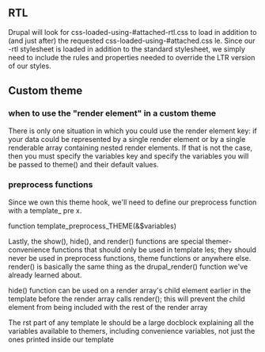 ## RTL

Drupal will look for css-loaded-using-#attached-rtl.css to load in addition to (and just after)
the requested css-loaded-using-#attached.css  le. Since our -rtl stylesheet is loaded
in addition to the standard stylesheet, we simply need to include the
rules and properties needed to override the LTR version of our styles.

## Custom theme

### when to use the "render element" in a custom theme

There is only one situation in which you could use the render element key:
if your data could be represented by a single render element or by a single
renderable array containing nested render elements. If that is not the case,
then you must specify the variables key and specify the variables you will be
passed to theme() and their default values.

###  preprocess functions

Since we own this theme hook, we'll need to define our preprocess function with a template_ pre x.

function template_preprocess_THEME(&$variables)

Lastly, the show(), hide(), and render() functions are special themer-convenience
functions that should only be used in template  les; they should never be used
in preprocess functions, theme functions or anywhere else. render() is
basically the same thing as the drupal_render() function we've already learned about.

hide() function can be used on a render array's child element earlier in the template
before the render array calls render(); this will prevent the child element from being
included with the rest of the render array

The  rst part of any template  le should be a large docblock explaining all the
variables available to themers, including convenience variables, not just
the ones printed inside our template